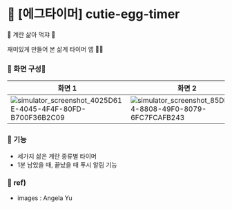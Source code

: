 # 💛 [에그타이머] cutie-egg-timer
🥚 계란 삶아 먹쟈 🥚

재미있게 만들어 본 삶계 타이머 앱 💛🧡

### 📌 화면 구성📱
|화면 1|화면 2|화면 3|화면 4|
|---|---|---|---|
|![simulator_screenshot_4025D61E-4045-4F4F-80FD-B700F36B2C09](https://github.com/hyung6370/cutie-egg-timer/assets/81064963/1aee3232-e5ff-4fe1-baa6-3369e720502c)|![simulator_screenshot_85DE6E14-8808-49F0-8079-6FC7FCAFB243](https://github.com/hyung6370/cutie-egg-timer/assets/81064963/a41800b3-aa09-4bad-9ac2-83e10692136d)|![simulator_screenshot_F75C207F-DACA-4842-9CA9-6B6ABB2CAB17](https://github.com/hyung6370/cutie-egg-timer/assets/81064963/0c9c0afb-7e44-4665-9103-8f9c90588e44)|![simulator_screenshot_D3F28691-70C6-4531-AA5F-5BBDC96F765B](https://github.com/hyung6370/cutie-egg-timer/assets/81064963/ecc2745e-4860-46a4-a96d-6f4b886462a8)|

### 📌 기능
- 세가지 삶은 계란 종류별 타이머
- 1분 남았을 때, 끝났을 때 푸시 알림 기능

### 📌 ref)
- images : Angela Yu
